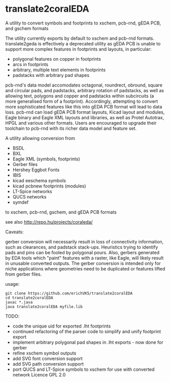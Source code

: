 # translate2coralEDA
A utility to convert symbols and footprints to xschem, pcb-rnd, gEDA PCB, and gschem formats

The utility currently exports by default to xschem and pcb-rnd formats. translate2geda is effectively a deprecated utility as gEDA PCB is unable to support more complex features in footprints and layouts, in particular:

 - polygonal features on copper in footprints
 - arcs in footprints
 - arbitrary, multiple text elements in footprints
 - padstacks with arbitrary pad shapes

pcb-rnd's data model accomodates octagonal, roundrect, obround, square and circular pads, and padstacks, arbitrary rotation of padstacks, as well as allowing text, polygons and copper and padstacks within subcircuits (a more generalised form of a footprint). Accordingly, attempting to convert more sophisticated features like this into gEDA PCB format will lead to data loss. pcb-rnd can load gEDA PCB format layouts, Kicad layout and modules, Eagle binary and Eagle XML layouts and libraries, as well as Protel Autotrax, HPGL and various other formats. Users are encouraged to upgrade their toolchain to pcb-rnd with its richer data model and feature set.

A utility allowing conversion from

- BSDL
- BXL
- Eagle XML (symbols, footprints)
- Gerber files
- Hershey Eggbot Fonts
- IBIS
- kicad eeschema symbols
- kicad pcbnew footprints (modules)
- LT-Spice networks
- QUCS networks
- symdef

to xschem, pcb-rnd, gschem, and gEDA PCB formats

see also http://repo.hu/projects/coraleda/

Caveats:

gerber conversion will necessarily result in loss of connectivity information, such as clearances, and padstack stack-ups. Heuristics trying to identify pads and pins can be fooled by polygonal pours. Also, gerbers generated by EDA tools which "paint" features with a raster, like Eagle, will likely result in unusable converted outputs. The gerber conversion is intended only for niche applications where geometries need to be duplicated or features lifted from gerber files.

usage:

	git clone https://github.com/erichVK5/translate2coralEDA
	cd translate2coralEDA
	javac *.java
	java translate2coralEDA myfile.lib

TODO:

- code the unique uid for exported .lht footprints
- continued refactoring of the parser code to simplify and unify footprint export
- implement arbitrary polygonal pad shapes in .lht exports - now done for gerber
- refine xschem symbol outputs
- add SVG font conversion support
- add SVG path conversion support
- port QUCS and LT-Spice symbols to xschem for use with converted network 
Licence GPL 2.0
